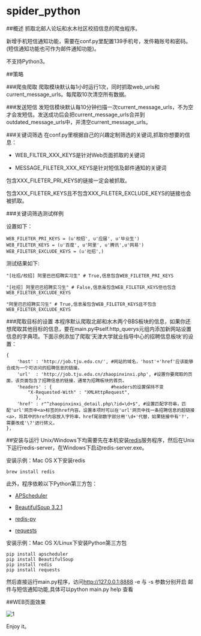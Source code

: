 spider_python
=============
##概述
抓取北邮人论坛和水木社区校招信息的爬虫程序。

新增手机短信通知功能，需要在conf.py里配置139手机号，发件箱账号和密码。(短信通知功能也可作为邮件通知功能)。

不支持Python3。

##策略

###爬虫爬取
爬取模块默认每1小时运行1次，同时抓取web_urls和current_message_urls。每爬取10次清空所有数据。

###发送短信
发短信模块默认每10分钟扫描一次current_message_urls，不为空才会发短信。发送成功后会把current_message_urls合并到outdated_message_urls中，并清空current_message_urls。

###关键词筛选
在conf.py里根据自己的兴趣定制筛选的关键词,抓取你想要的信息：

* WEB_FILTER_XXX_KEYS是针对Web页面抓取的关键词

* MESSAGE_FILETER_XXX_KEYS是针对短信及邮件通知的关键词


包含XXX_FILETER_PRI_KEYS的链接一定会被抓取。
  
包含XXX_FILETER_KEYS且不包含XXX_FILETER_EXCLUDE_KEYS的链接也会被抓取。

###关键词筛选测试样例

设置如下：
    
    WEB_FILETER_PRI_KEYS = (u'校招', u'应届', u'毕业生')
    WEB_FILETER_KEYS = (u'百度', u'阿里', u'腾讯',u'网易')
    WEB_FILETER_EXCLUDE_KEYS = (u'社招',)

测试结果如下:
    
    "[社招/校招] 阿里巴巴招聘实习生" # True,信息包含WEB_FILETER_PRI_KEYS 

    "[社招] 阿里巴巴招聘实习生" # False,信息虽包含WEB_FILETER_KEYS但也包含WEB_FILETER_EXCLUDE_KEYS 

    "阿里巴巴招聘实习生" # True,信息虽包含WEB_FILETER_KEYS且不包含WEB_FILETER_EXCLUDE_KEYS 

###爬取目标的设置
本程序默认爬取北邮和水木两个BBS板块的信息，如果你还想爬取其他目标的信息，要在main.py中self.http_querys元组内添加新网站设置信息的字典项。下面示例添加了爬取'天津大学就业指导中心的招聘信息板块'的设置：

    {
        'host' : 'http://job.tju.edu.cn/', #网站的域名，'host'+'href'应该能够合成为一个可访问的招聘信息的链接。
        'url'  : 'http://job.tju.edu.cn/zhaopinxinxi.php', #设置你要爬取的页面，该页面包含了招聘信息的链接，通常为招聘板块的首页。
        'headers' : {	                   #headers的设置保持不变
            "X-Requested-With" : "XMLHttpRequest",
               },
        'href' : r"^zhaopinxinxi_detail.php\?id=\d+$", #设置匹配字符串，匹配'url'网页中<a>标签的href内容。设置本项时可以在'url'网页中找一条招聘信息的超链接<a>，将其中的href内容放入字符串，href尾部数字部分用'\d+'代替，如果链接中有'?'，需要改成'\?'进行转义。
    },
    
##安装与运行
Unix/Windows下均需要先在本机安装[redis](http://redis.io)服务程序，然后在Unix下运行redis-server，在Windows下启动redis-server.exe。

安装示例：Mac OS X下安装redis

    brew install redis

此外，程序依赖以下Python第三方包：

* [APScheduler](http://pythonhosted.org/APScheduler)

* [BeautifulSoup 3.2.1](http://www.crummy.com/software/BeautifulSoup/bs3/documentation.zh.html)

* [redis-py](https://github.com/andymccurdy/redis-py)

* [requests](https://github.com/kennethreitz/requests)

安装示例：Mac OS X/Linux下安装Python第三方包
    
    pip install apscheduler
    pip install BeautifulSoup
    pip install redis
    pip install requests
    
然后直接运行main.py程序，访问<http://127.0.0.1:8888> -e 与 -s 参数分别开启 邮件与短信通知功能,具体可以python main.py help 查看
    
##WEB页面效果

![1](https://lh4.googleusercontent.com/-DdobnB7RIf8/UhTs2OdrPNI/AAAAAAAAAM4/df2OmS0bhV0/w958-h599-no/%25E5%25B1%258F%25E5%25B9%2595%25E5%25BF%25AB%25E7%2585%25A7+2013-08-22+%25E4%25B8%258A%25E5%258D%258812.36.50.png)

Enjoy it。

